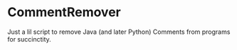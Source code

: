 # CommentRemover
Just a lil script to remove Java (and later Python) Comments from programs for succinctity.
